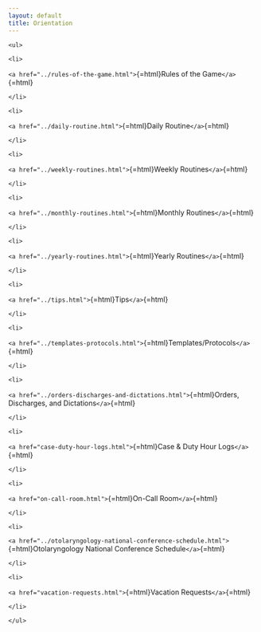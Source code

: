 ```yaml
---
layout: default
title: Orientation
---
```

```{=html}
<ul>
```
```{=html}
<li>
```
`<a href="../rules-of-the-game.html">`{=html}Rules of the Game`</a>`{=html}
```{=html}
</li>
```
```{=html}
<li>
```
`<a href="../daily-routine.html">`{=html}Daily Routine`</a>`{=html}
```{=html}
</li>
```
```{=html}
<li>
```
`<a href="../weekly-routines.html">`{=html}Weekly Routines`</a>`{=html}
```{=html}
</li>
```
```{=html}
<li>
```
`<a href="../monthly-routines.html">`{=html}Monthly Routines`</a>`{=html}
```{=html}
</li>
```
```{=html}
<li>
```
`<a href="../yearly-routines.html">`{=html}Yearly Routines`</a>`{=html}
```{=html}
</li>
```
```{=html}
<li>
```
`<a href="../tips.html">`{=html}Tips`</a>`{=html}
```{=html}
</li>
```
```{=html}
<li>
```
`<a href="../templates-protocols.html">`{=html}Templates/Protocols`</a>`{=html}
```{=html}
</li>
```
```{=html}
<li>
```
`<a href="../orders-discharges-and-dictations.html">`{=html}Orders, Discharges, and Dictations`</a>`{=html}
```{=html}
</li>
```
```{=html}
<li>
```
`<a href="case-duty-hour-logs.html">`{=html}Case & Duty Hour Logs`</a>`{=html}
```{=html}
</li>
```
```{=html}
<li>
```
`<a href="on-call-room.html">`{=html}On-Call Room`</a>`{=html}
```{=html}
</li>
```
```{=html}
<li>
```
`<a href="../otolaryngology-national-conference-schedule.html">`{=html}Otolaryngology National Conference Schedule`</a>`{=html}
```{=html}
</li>
```
```{=html}
<li>
```
`<a href="vacation-requests.html">`{=html}Vacation Requests`</a>`{=html}
```{=html}
</li>
```
```{=html}
</ul>
```
